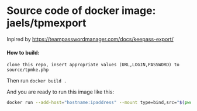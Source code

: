 # Source code of docker image: jaels/tpmexport

Inpired by https://teampasswordmanager.com/docs/keepass-export/

#### How to build:
```
clone this repo, insert appropriate values (URL,LOGIN,PASSWORD) to source/tpmke.php
```
Then run `docker build .`

And you are ready to run this image like this:
```bash
docker run --add-host="hostname:ipaddress" --mount type=bind,src="$(pwd)"/export,dst=/export
```

